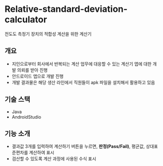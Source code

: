 # Relative-standard-deviation-calculator
전도도 측정기 장치의 적합성 계산을 위한 계산기

## 개요
- 지인으로부터 회사에서 반복되는 계산 업무에 대응할 수 있는 계산기 앱에 대한 개발 의뢰를 받아 진행
- 안드로이드 앱으로 개발 진행
- 개발 결과물은 해당 생산 라인에서 직원들이 apk 파일을 설치해서 활용하고 있음

## 기술 스택
- Java
- AndroidStudio

## 기능 소개
- 결과값 3개를 입력하여 계산하기 버튼을 누르면, **판정(Pass/Fail)**, 평균값, 상대표준편차를 계산하여 표시
- 검산할 수 있도록 계산 과정에 사용된 수식 표시
